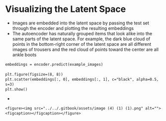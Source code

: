 # Visualizing the Latent Space

* Images are embedded into the latent space by passing the test set through the encoder and plotting the resulting embeddings
* The autoencoder has naturally grouped items that look alike into the same parts of the latent space. For example, the dark blue cloud of points in the bottom-right corner of the latent space are all different images of trousers and the red cloud of points toward the center are all ankle boots

```
embeddings = encoder.predict(example_images)

plt.figure(figsize=(8, 8))
plt.scatter(embeddings[:, 0], embeddings[:, 1], c="black", alpha=0.5, s=3)
plt.show()
```

*

    <figure><img src="../../.gitbook/assets/image (4) (1) (1).png" alt=""><figcaption></figcaption></figure>
